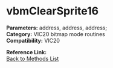 # vbmClearSprite16

**Parameters:** address, address, address;  
**Category:** VIC20 bitmap mode routines  
**Compatibility:** VIC20  

**Reference Link:**  
[Back to Methods List](../../SUMMARY.md)

